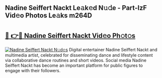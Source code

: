 ## Nadine Seiffert Nackt Le𝚊k𝚎d N𝚞𝚍e - Part-IzF Vid𝚎o Photos Le𝚊ks m264D

# <h2><a href="http://fb72oc.evod.top/?m=Nadine+Seiffert+Nackt">🔗 👉🔴 Nadine Seiffert Nackt Vid𝚎o Ph𝚘t𝚘s</a></h2>

[![Nadine Seiffert Nackt N𝚞d𝚎s](https://i.imgur.com/8V9OHl7.gif)](http://fb72oc.evod.top/?m=Nadine+Seiffert+Nackt)
Digital entertainer Nadine Seiffert Nackt and multimedia artist, celebrated for disseminating dance and lifestyle content via collaborative dance routines and short videos. Social media Nadine Seiffert Nackt has become an important platform for public figures to engage with their followers. 
